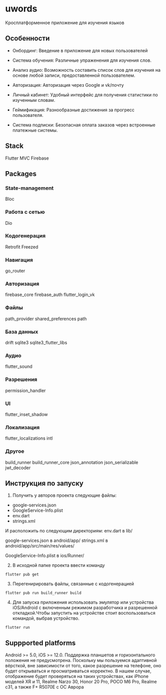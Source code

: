 # uwords
Кросплатформенное приложение для изучения языков

## Особенности
- Онбординг: Введение в приложение для новых пользователей

- Система обучения: Различные упраженения для изучения слов.

- Анализ аудио: Возможность составить список слов для изучения на основе любой записи, предоставленной пользователем.

- Авторизация: Авторизация через Google и vk/почту

- Личный кабинет: Удобный интерфейс для получения статистики по изученным словам.

- Геймификация: Разнообразные достижения за прогресс пользователя.

- Система подписки: Безопасная оплата заказов через встроенные платежные системы.

## Stack
Flutter
MVC
Firebase

## Packages
### State-management
Bloc

### Работа с сетью
Dio

### Кодогенерация
Retrofit
Freezed

### Навигация
go_router

### Авторизация
firebase_core
firebase_auth
flutter_login_vk

### Файлы
path_provider
shared_preferences
path

### База данных
drift
sqlite3
sqlite3_flutter_libs

### Аудио
flutter_sound

### Разрешения
permission_handler

### UI
flutter_inset_shadow

### Локализация
flutter_localizations
intl

### Другое
build_runner
build_runner_core
json_annotation
json_serializable
jwt_decoder

## Инструкция по запуску
1. Получить у авторов проекта следующие файлы:
- google-services.json
- GoogleService-Info.plist
- env.dart
- strings.xml

И расположить по следующим директориям:
env.dart в lib/

google-services.json в android/app/
strings.xml в android/app/src/main/res/values/

GoogleService-Info.plist в ios/Runner/

2. В исходной папке проекта ввести команду

```
flutter pub get
```

3. Перегенирировать файлы, связанные с кодогенерацией
```
flutter pub run build_runner build
```

4. Для запуска приложения использовать эмулятор или устройства iOS/Android с включенным режимом разработчика и разрешенной откладкой.Чтобы запустить на устройстве стоит воспользоваться командой, выбрав устройство.
```
flutter run
```

## Suppported platforms
Android >= 5.0, iOS >= 12.0.
Поддержка планшетов и горизонтального положения не предусмотрена. 
Поскольку мы пользуемся адаптивной вёрсткой, вне зависимости от того, какое разрешение на телефоне, оно будет открываться и просматриваться корректно. В нашем случае, отображение будет проверяться на таких устройствах, как iPhone моделей XR и 11, Realme Narzo 30, Honor 20 Pro, POCO M6 Pro, Realme c31, а также F+ R5070E с ОС Аврора
